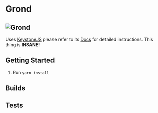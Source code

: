 # Grond

## ![Grond](http://tolkiengateway.net/w/images/e/ea/Joel_Kilpatrick_-_Morgoth_and_Fingolfin.jpg)

Uses [KeystoneJS](https://www.keystonejs.com/) please refer to its [Docs](https://www.keystonejs.com/quick-start/) for detailed instructions. This thing is **INSANE!**

## Getting Started

1. Run `yarn install`

## Builds

## Tests
